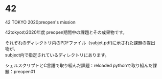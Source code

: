 # 42
42 TOKYO 2020preopen's mission

42tokyoの2020年度 preopen期間中の課題とその成果物です。

それぞれのディレクトリ内のPDFファイル（subjet.pdf)に示された課題の提出物が、<br>
subject内で指定されているディレクトリにあります。

シェルスクリプトとC言語で取り組んだ課題：reloaded
pythonで取り組んだ課題：preopen01
